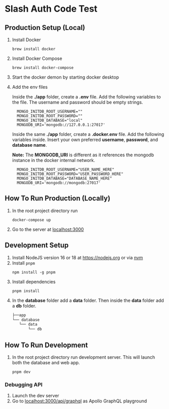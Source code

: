 # Slash Auth Code Test

## Production Setup (Local)

1. Install Docker

   ```
   brew install docker
   ```

1. Install Docker Compose

   ```
   brew install docker-compose
   ```

1. Start the docker demon by starting docker desktop

1. Add the env files

   Inside the **./app** folder, create a **.env** file. Add the following variables to the file. The username and password should be empty strings.

   ```
     MONGO_INITDB_ROOT_USERNAME=""
     MONGO_INITDB_ROOT_PASSWORD=""
     MONGO_INITDB_DATABASE="local"
     MONGODB_URI='mongodb://127.0.0.1:27017'
   ```

   Inside the same **./app** folder, create a **.docker.env** file. Add the following variables inside. Insert your own preferred **username**, **password**, and **database name**.

   **Note:** The **MONGODB_URI** is different as it references the mongodb instance in the docker internal network.

   ```
     MONGO_INITDB_ROOT_USERNAME="USER_NAME_HERE"
     MONGO_INITDB_ROOT_PASSWORD="USER_PASSWORD_HERE"
     MONGO_INITDB_DATABASE="DATABASE_NAME_HERE"
     MONGODB_URI='mongodb://mongodb:27017'
   ```

## How To Run Production (Locally)

1. In the root project directory run

   ```
   docker-compose up
   ```

1. Go to the server at [localhost:3000](http://localhost:3000)

## Development Setup

1. Install NodeJS version 16 or 18 at https://nodejs.org or via [nvm](https://github.com/nvm-sh/nvm)
1. Install `pnpm`
   ```
   npm install -g pnpm
   ```
1. Install dependencies
   ```
   pnpm install
   ```
1. In the **database** folder add a **data** folder. Then inside the **data** folder add a **db** folder.
   ```bash
   ├──app
   └── database
      └── data
          └── db
   ```

## How To Run Development

1. In the root project directory run development server. This will launch both the database and web app.
   ```
   pnpm dev
   ```

### Debugging API

1. Launch the dev server
1. Go to [localhost:3000/api/graphql](http://localhost:3000/api/graphql) as Apollo GraphQL playground
